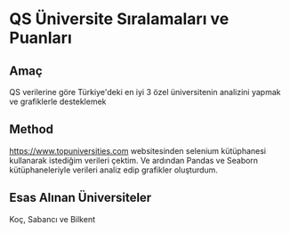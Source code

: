 # QS Üniversite Sıralamaları ve Puanları

## Amaç
QS verilerine göre Türkiye'deki en iyi 3 özel üniversitenin analizini yapmak ve grafiklerle desteklemek

## Method
https://www.topuniversities.com websitesinden selenium kütüphanesi kullanarak istediğim verileri çektim. Ve ardından Pandas ve Seaborn kütüphaneleriyle verileri analiz edip grafikler oluşturdum.

## Esas Alınan Üniversiteler
Koç, Sabancı ve Bilkent
